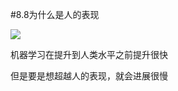 #8.8为什么是人的表现

![](https://cdn.jsdelivr.net/gh/tj-messi/picture/1727800322216.png)

机器学习在提升到人类水平之前提升很快

但是要是想超越人的表现，就会进展很慢
